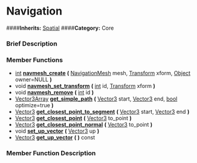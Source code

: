 #  Navigation  
####**Inherits:** [Spatial](class_spatial)
####**Category:** Core

###  Brief Description  


###  Member Functions 
  * [int](class_int)  **[navmesh&#95;create](#navmesh_create)**  **(** [NavigationMesh](class_navigationmesh) mesh, [Transform](class_transform) xform, [Object](class_object) owner=NULL  **)**
  * void  **[navmesh&#95;set&#95;transform](#navmesh_set_transform)**  **(** [int](class_int) id, [Transform](class_transform) xform  **)**
  * void  **[navmesh&#95;remove](#navmesh_remove)**  **(** [int](class_int) id  **)**
  * [Vector3Array](class_vector3array)  **[get&#95;simple&#95;path](#get_simple_path)**  **(** [Vector3](class_vector3) start, [Vector3](class_vector3) end, [bool](class_bool) optimize=true  **)**
  * [Vector3](class_vector3)  **[get&#95;closest&#95;point&#95;to&#95;segment](#get_closest_point_to_segment)**  **(** [Vector3](class_vector3) start, [Vector3](class_vector3) end  **)**
  * [Vector3](class_vector3)  **[get&#95;closest&#95;point](#get_closest_point)**  **(** [Vector3](class_vector3) to_point  **)**
  * [Vector3](class_vector3)  **[get&#95;closest&#95;point&#95;normal](#get_closest_point_normal)**  **(** [Vector3](class_vector3) to_point  **)**
  * void  **[set&#95;up&#95;vector](#set_up_vector)**  **(** [Vector3](class_vector3) up  **)**
  * [Vector3](class_vector3)  **[get&#95;up&#95;vector](#get_up_vector)**  **(** **)** const

###  Member Function Description  
